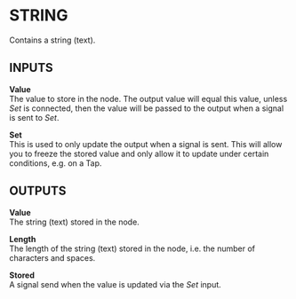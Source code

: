 # STRING

Contains a string (text).

## INPUTS

**Value**  
The value to store in the node. The output value will equal this value, unless _Set_
is connected, then the value will be passed to the output when a signal is sent to _Set_.

**Set**  
This is used to only update the output when a signal is sent. This will allow you to freeze
the stored value and only allow it to update under certain conditions, e.g. on a Tap.

## OUTPUTS

**Value**  
The string (text) stored in the node.

**Length**  
The length of the string (text) stored in the node, i.e. the number of characters and spaces.

**Stored**  
A signal send when the value is updated via the _Set_ input.

</div>
